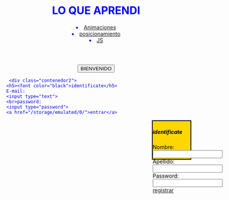 
<!DOCTYPE html>
<html>
<head>
<tittle></tittle>
<style>
  
.contenedor{
        text-aling: center;
        background: Gold; 
        border:2px solid black;
        height: 300px;
        width: 400px;
        float: left;

      }
.contenedor2{
        text-aling: center;
        background: Gold;
        border:2px solid black;
        height: 100px;
        width: 100px;
        float: right;
}
.contenedor3{
        text-aling: center;
        background: Gold;
        border:2px solid black;
        height: 100px;
        width: 100px;
        float: right;
}


</style>
</head>
<body>
              <div class="contenedor">
               <center><h1><font color="blue">LO QUE APRENDI</h1></center>
<header>
   <nav>
    <center><li><a href="https://tijuanomen.github.io/Animacion.html/">Animaciones</a></li></center>
    <center><li><a href="/home/pc26/4A/paginasweb/proyectos/index.posicionamiento">posicionamiento</a></li></center>
    <center><li><a href="/home/pc26/4A/paginasweb/proyectos/index.html">JS</a></li></center>

</div>
    <center><font color="blue"><input type="button" value="BIENVENIDO"></center>


       <div class="contenedor2">
      <h5><font color="black">identificate</h5>
      E-mail:
      <input type="text">
      <br>password:
      <input type="password">
      <a href="/storage/emulated/0/">entrar</a>
</div>

<div class="contenedor3">
<h5><font color="black">identificate</h5>
     Nombre:
<input type="text">
<br>Apellido:
<input type="text">
<br>Password:
<input type="password">
<a href="/storage/emulated/0/Index.com/accede_a_dom.js.enc">registrar</a>

</body>

<script>
alert("dame tu edad");
n1=prompt("");
alert("tu edad es" + n1);
</script>
</body>
</html>
